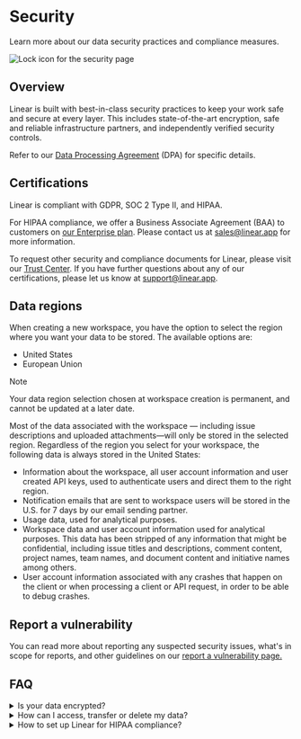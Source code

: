 # Security

Learn more about our data security practices and compliance measures.

![Lock icon for the security page](https://webassets.linear.app/images/ornj730p/production/0f55ef41e6ad21c246445ed595e65a966851aa51-2160x1327.png?q=95&auto=format&dpr=2)

## Overview

Linear is built with best-in-class security practices to keep your work safe and secure at every layer. This includes state-of-the-art encryption, safe and reliable infrastructure partners, and independently verified security controls.

Refer to our [Data Processing Agreement](https://linear.app/dpa) (DPA) for specific details.

## Certifications

Linear is compliant with GDPR, SOC 2 Type II, and HIPAA. 

For HIPAA compliance, we offer a Business Associate Agreement (BAA) to customers on [our Enterprise plan](https://linear.app/pricing). Please contact us at sales@linear.app for more information.

To request other security and compliance documents for Linear, please visit our [Trust Center](https://trustcenter.linear.app/). If you have further questions about any of our certifications, please let us know at support@linear.app.

## Data regions

When creating a new workspace, you have the option to select the region where you want your data to be stored. The available options are:

* United States
* European Union

> [!NOTE]
> Your data region selection chosen at workspace creation is permanent, and cannot be updated at a later date.

Most of the data associated with the workspace — including issue descriptions and uploaded attachments—will only be stored in the selected region. Regardless of the region you select for your workspace, the following data is always stored in the United States:

* Information about the workspace, all user account information and user created API keys, used to authenticate users and direct them to the right region.
* Notification emails that are sent to workspace users will be stored in the U.S. for 7 days by our email sending partner.
* Usage data, used for analytical purposes.
* Workspace data and user account information used for analytical purposes. This data has been stripped of any information that might be confidential, including issue titles and descriptions, comment content, project names, team names, and document content and initiative names among others.
* User account information associated with any crashes that happen on the client or when processing a client or API request, in order to be able to debug crashes.

## Report a vulnerability

You can read more about reporting any suspected security issues, what's in scope for reports, and other guidelines on our [report a vulnerability page.](https://linear.app/security/vulnerability)

## FAQ

<details>
<summary>Is your data encrypted?</summary>
All communication outside our cloud environment is encrypted. In addition, our databases are encrypted at rest.
</details>

<details>
<summary>How can I access, transfer or delete my data?</summary>
Contact us at security@linear.app and we can help.
</details>

<details>
<summary>How to set up Linear for HIPAA compliance?</summary>
For HIPAA compliance, we offer a Business Associate Agreement (BAA) to customers on [our Enterprise plan](https://linear.app/pricing). Contact us at sales@linear.app.
</details>